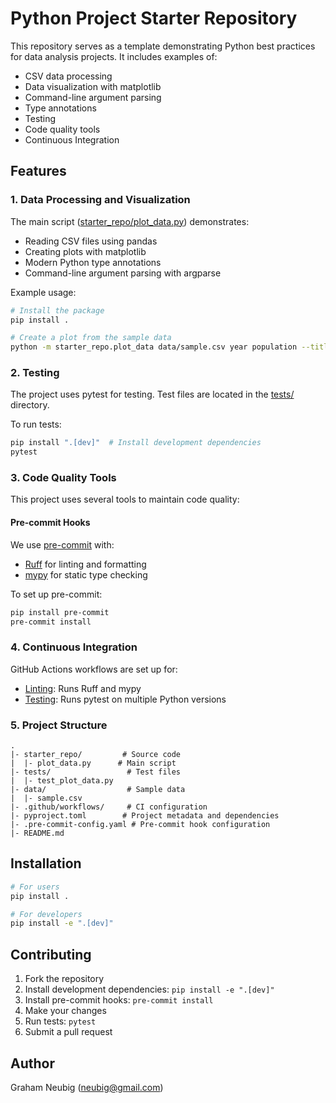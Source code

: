 # Python Project Starter Repository

This repository serves as a template demonstrating Python best practices for data analysis projects. It includes examples of:
- CSV data processing
- Data visualization with matplotlib
- Command-line argument parsing
- Type annotations
- Testing
- Code quality tools
- Continuous Integration

## Features

### 1. Data Processing and Visualization
The main script ([starter_repo/plot_data.py](starter_repo/plot_data.py)) demonstrates:
- Reading CSV files using pandas
- Creating plots with matplotlib
- Modern Python type annotations
- Command-line argument parsing with argparse

Example usage:
```bash
# Install the package
pip install .

# Create a plot from the sample data
python -m starter_repo.plot_data data/sample.csv year population --title "Population Growth" -o population.png
```

### 2. Testing
The project uses pytest for testing. Test files are located in the [tests/](tests/) directory.

To run tests:
```bash
pip install ".[dev]"  # Install development dependencies
pytest
```

### 3. Code Quality Tools
This project uses several tools to maintain code quality:

#### Pre-commit Hooks
We use [pre-commit](.pre-commit-config.yaml) with:
- [Ruff](https://github.com/charliermarsh/ruff) for linting and formatting
- [mypy](https://mypy.readthedocs.io/) for static type checking

To set up pre-commit:
```bash
pip install pre-commit
pre-commit install
```

### 4. Continuous Integration
GitHub Actions workflows are set up for:
- [Linting](.github/workflows/lint.yml): Runs Ruff and mypy
- [Testing](.github/workflows/test.yml): Runs pytest on multiple Python versions

### 5. Project Structure
```
.
|- starter_repo/         # Source code
|  |- plot_data.py      # Main script
|- tests/                 # Test files
|  |- test_plot_data.py
|- data/                  # Sample data
|  |- sample.csv
|- .github/workflows/     # CI configuration
|- pyproject.toml        # Project metadata and dependencies
|- .pre-commit-config.yaml # Pre-commit hook configuration
|- README.md
```

## Installation

```bash
# For users
pip install .

# For developers
pip install -e ".[dev]"
```

## Contributing
1. Fork the repository
2. Install development dependencies: `pip install -e ".[dev]"`
3. Install pre-commit hooks: `pre-commit install`
4. Make your changes
5. Run tests: `pytest`
6. Submit a pull request

## Author
Graham Neubig (neubig@gmail.com)